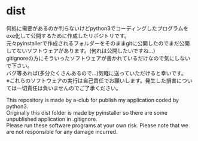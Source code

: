 # dist
何処に需要があるのか判らないけどpython3でコーディングしたプログラムをexe化して公開するために作成したリポジトリです。  
元々pyinstallerで作成されるフォルダーをそのままgitに公開したのでまだ公開してないソフトウェアがあります。(何れは公開したいですね…)  
gitignoreの方にそういったソフトウェアが書かれているだけなので気にしないで下さい。  
バグ等あれば(多分たくさんあるので…)気軽に送っていただけると幸いです。  
※これらのソフトウェアの実行は自己責任でお願いします。発生した損害については一切責任は負いませんのでご了承ください。

This repository is made by a-club for publish my application coded by python3.  
Originally this dist folder is made by pyinstaller so there are some unpublished application in .gitignore.  
Please run these software programs at your own risk. Please note that we are not responsible for any damage incurred.
